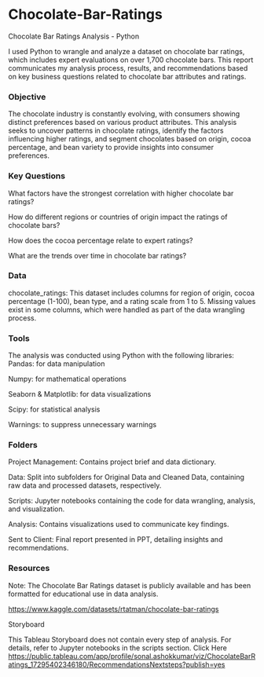# Chocolate-Bar-Ratings
Chocolate Bar Ratings Analysis - Python

I used Python to wrangle and analyze a dataset on chocolate bar ratings, which includes expert evaluations on over 1,700 chocolate bars. This report communicates my analysis process, results, and recommendations based on key business questions related to chocolate bar attributes and ratings.

### Objective

The chocolate industry is constantly evolving, with consumers showing distinct preferences based on various product attributes.
This analysis seeks to uncover patterns in chocolate ratings, identify the factors influencing higher ratings, and segment chocolates based on origin, cocoa percentage, and bean variety to provide insights into consumer preferences.

### Key Questions

What factors have the strongest correlation with higher chocolate bar ratings?

How do different regions or countries of origin impact the ratings of chocolate bars?

How does the cocoa percentage relate to expert ratings?

What are the trends over time in chocolate bar ratings?

### Data

chocolate_ratings: This dataset includes columns for region of origin, cocoa percentage (1-100), bean type, and a rating scale from 1 to 5.
Missing values exist in some columns, which were handled as part of the data wrangling process.

### Tools

The analysis was conducted using Python with the following libraries:
Pandas: for data manipulation

Numpy: for mathematical operations

Seaborn & Matplotlib: for data visualizations

Scipy: for statistical analysis

Warnings: to suppress unnecessary warnings

### Folders

Project Management: Contains project brief and data dictionary.

Data: Split into subfolders for Original Data and Cleaned Data, containing raw data and processed datasets, respectively.

Scripts: Jupyter notebooks containing the code for data wrangling, analysis, and visualization.

Analysis: Contains visualizations used to communicate key findings.

Sent to Client: Final report presented in PPT, detailing insights and recommendations.

### Resources

Note: The Chocolate Bar Ratings dataset is publicly available and has been formatted for educational use in data analysis.

https://www.kaggle.com/datasets/rtatman/chocolate-bar-ratings


Storyboard

This Tableau Storyboard does not contain every step of analysis. For details, refer to Jupyter notebooks in the scripts section. Click Here
https://public.tableau.com/app/profile/sonal.ashokkumar/viz/ChocolateBarRatings_17295402346180/RecommendationsNextsteps?publish=yes


